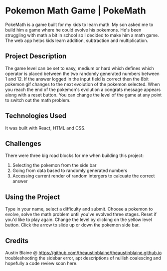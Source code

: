 # Pokemon Math Game | PokeMath

PokeMath is a game built for my kids to learn math. My son asked me to build him a game where he could evolve his pokemons. He's been struggling with math a bit in school so I decided to make him a math game. The web app helps kids learn addition, subtraction and multiplication. 

## Project Description

The game level can be set to easy, medium or hard which defines which operator is placed between the two randomly generated numbers between 1 and 12. If the answer logged in the input field is correct then the 8bit pokemon gif changes to the next evolution of the pokemon selected. When you reach the end of the pokemon's evolution a congrats message appears along with a reset button. You can change the level of the game at any point to switch out the math problem.

## Technologies Used

It was built with React, HTML and CSS.

## Challenges

There were three big road blocks for me when building this project:

1. Selecting the pokemon from the side bar
2. Going from data based to randomly generated numbers
3. Accessing current render of random intergers to calcuate the correct answer


## Using the Project
Type in your name, select a difficulty and submit. Choose a pokemon to evolve, solve the math problem until you've evolved three stages. Reset if you'd like to play again. Change the level by clicking on the yellow level button. Click the arrow to slide up or down the pokemon side bar.

## Credits

Austin Blaine @ https://github.com/theaustinblaine/theaustinblaine.github.io troubleshooting the sidebar error, apt descriptions of nullish coalescing and hopefully a code review soon here.
